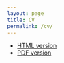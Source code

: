 ```yaml
---
layout: page
title: CV
permalink: /cv/
---
```

* [HTML version](/cv/html/)
* [PDF version](/cv/pdf/)


